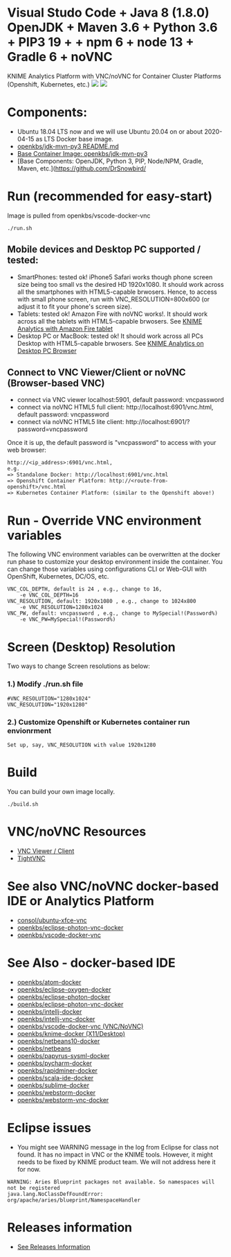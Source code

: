 # Visual Studo Code + Java 8 (1.8.0) OpenJDK + Maven 3.6 + Python 3.6 + PIP3 19 + + npm 6 + node 13 + Gradle 6 + noVNC
KNIME Analytics Platform with VNC/noVNC for Container Cluster Platforms (Openshift, Kubernetes, etc.)
[![](https://images.microbadger.com/badges/image/openkbs/vscode-docker-vnc.svg)](https://microbadger.com/images/openkbs/vscode-docker-vnc "Get your own image badge on microbadger.com") [![](https://images.microbadger.com/badges/version/openkbs/vscode-docker-vnc.svg)](https://microbadger.com/images/openkbs/vscode-docker-vnc "Get your own version badge on microbadger.com")

# Components:
* Ubuntu 18.04 LTS now and we will use Ubuntu 20.04 on or about 2020-04-15 as LTS Docker base image.
* [openkbs/jdk-mvn-py3 README.md](https://github.com/DrSnowbird/jdk-mvn-py3/blob/master/README.md)
* [Base Container Image: openkbs/jdk-mvn-py3](https://github.com/DrSnowbird/jdk-mvn-py3)
* [Base Components: OpenJDK, Python 3, PIP, Node/NPM, Gradle, Maven, etc.](https://github.com/DrSnowbird/

# Run (recommended for easy-start)
Image is pulled from openkbs/vscode-docker-vnc
```
./run.sh
```

## Mobile devices and Desktop PC supported / tested:
* SmartPhones: tested ok! iPhone5 Safari works though phone screen size being too small vs the desired HD 1920x1080. It should work across all the smartphones with HTML5-capable brwosers. Hence, to access with small phone screen, run with VNC_RESOLUTION=800x600 (or adjust it to fit your phone's screen size).
* Tablets: tested ok! Amazon Fire with noVNC works!. It should work across all the tablets with HTML5-capable brwosers.
See [KNIME Analytics with Amazon Fire tablet](https://github.com/DrSnowbird/vscode-docker-vnc/blob/master/doc/vscode-docker-vnc-on-Amazon-Fire-tablet.jpeg)
* Desktop PC or MacBook: tested ok! It should work across all PCs Desktop with HTML5-capable brwosers. See [KNIME Analytics on Desktop PC Browser](https://github.com/DrSnowbird/vscode-docker-vnc/blob/master/doc/vscode-docker-vnc-on-Desktop-PC-Browser.png)

## Connect to VNC Viewer/Client or noVNC (Browser-based VNC)
* connect via VNC viewer localhost:5901, default password: vncpassword
* connect via noVNC HTML5 full client: http://localhost:6901/vnc.html, default password: vncpassword
* connect via noVNC HTML5 lite client: http://localhost:6901/?password=vncpassword

Once it is up, the default password is "vncpassword" to access with your web browser:
```
http://<ip_address>:6901/vnc.html,
e.g.
=> Standalone Docker: http://localhost:6901/vnc.html
=> Openshift Container Platform: http://<route-from-openshift>/vnc.html
=> Kubernetes Container Platform: (similar to the Openshift above!)
```

# Run - Override VNC environment variables 
The following VNC environment variables can be overwritten at the docker run phase to customize your desktop environment inside the container. You can change those variables using configurations CLI or Web-GUI with OpenShift, Kubernetes, DC/OS, etc.
```
VNC_COL_DEPTH, default is 24 , e.g., change to 16,
    -e VNC_COL_DEPTH=16
VNC_RESOLUTION, default: 1920x1080 , e.g., change to 1024x800
    -e VNC_RESOLUTION=1280x1024
VNC_PW, default: vncpassword , e.g., change to MySpecial!(Password%)
    -e VNC_PW=MySpecial!(Password%)
```

# Screen (Desktop) Resolution
Two ways to change Screen resolutions as below:

### 1.) Modify ./run.sh file
```
#VNC_RESOLUTION="1280x1024"
VNC_RESOLUTION="1920x1280"
```

### 2.) Customize Openshift or Kubernetes container run envionrment
```
Set up, say, VNC_RESOLUTION with value 1920x1280
```

# Build
You can build your own image locally.
```
./build.sh
```

# VNC/noVNC Resources
* [VNC Viewer / Client](https://www.realvnc.com/en/connect/download/viewer/)
* [TightVNC](https://www.tightvnc.com/download.php)

# See also VNC/noVNC docker-based IDE or Analytics Platform
* [consol/ubuntu-xfce-vnc](https://hub.docker.com/r/consol/ubuntu-xfce-vnc/)
* [openkbs/eclipse-photon-vnc-docker](https://hub.docker.com/r/openkbs/eclipse-photon-vnc-docker/)
* [openkbs/vscode-docker-vnc](https://hub.docker.com/r/openkbs/vscode-docker-vnc/)

# See Also - docker-based IDE
* [openkbs/atom-docker](https://hub.docker.com/r/openkbs/atom-docker/)
* [openkbs/eclipse-oxygen-docker](https://hub.docker.com/r/openkbs/eclipse-oxygen-docker/)
* [openkbs/eclipse-photon-docker](https://hub.docker.com/r/openkbs/eclipse-photon-docker/)
* [openkbs/eclipse-photon-vnc-docker](https://hub.docker.com/r/openkbs/eclipse-photon-vnc-docker/)
* [openkbs/intellj-docker](https://hub.docker.com/r/openkbs/intellij-docker/)
* [openkbs/intellj-vnc-docker](https://hub.docker.com/r/openkbs/intellij-vnc-docker/)
* [openkbs/vscode-docker-vnc (VNC/NoVNC)](https://hub.docker.com/r/openkbs/vscode-docker-vnc/)
* [openkbs/knime-docker (X11/Desktop)](https://hub.docker.com/r/openkbs/knime-docker/)
* [openkbs/netbeans10-docker](https://hub.docker.com/r/openkbs/netbeans10-docker/)
* [openkbs/netbeans](https://hub.docker.com/r/openkbs/netbeans/)
* [openkbs/papyrus-sysml-docker](https://hub.docker.com/r/openkbs/papyrus-sysml-docker/)
* [openkbs/pycharm-docker](https://hub.docker.com/r/openkbs/pycharm-docker/)
* [openkbs/rapidminer-docker](https://cloud.docker.com/u/openkbs/repository/docker/openkbs/rapidminer-docker)
* [openkbs/scala-ide-docker](https://hub.docker.com/r/openkbs/scala-ide-docker/)
* [openkbs/sublime-docker](https://hub.docker.com/r/openkbs/sublime-docker/)
* [openkbs/webstorm-docker](https://hub.docker.com/r/openkbs/webstorm-docker/)
* [openkbs/webstorm-vnc-docker](https://hub.docker.com/r/openkbs/webstorm-vnc-docker/)

# Eclipse issues
* You might see WARNING message in the log from Eclipse for class not found. It has no impact in VNC or the KNIME tools. However, it might needs to be fixed by KNIME product team. We will not address here it for now.
```
WARNING: Aries Blueprint packages not available. So namespaces will not be registered
java.lang.NoClassDefFoundError: org/apache/aries/blueprint/NamespaceHandler
```

# Releases information
* [See Releases Information](https://github.com/DrSnowbird/jdk-mvn-py3#releases-information)

